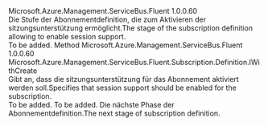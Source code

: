 <Type Name="IWithSession" FullName="Microsoft.Azure.Management.ServiceBus.Fluent.Subscription.Definition.IWithSession">
  <TypeSignature Language="C#" Value="public interface IWithSession" />
  <TypeSignature Language="ILAsm" Value=".class public interface auto ansi abstract IWithSession" />
  <TypeSignature Language="DocId" Value="T:Microsoft.Azure.Management.ServiceBus.Fluent.Subscription.Definition.IWithSession" />
  <TypeSignature Language="VB.NET" Value="Public Interface IWithSession" />
  <TypeSignature Language="F#" Value="type IWithSession = interface" />
  <AssemblyInfo>
    <AssemblyName>Microsoft.Azure.Management.ServiceBus.Fluent</AssemblyName>
    <AssemblyVersion>1.0.0.60</AssemblyVersion>
  </AssemblyInfo>
  <Interfaces />
  <Docs>
    <summary>
            <span data-ttu-id="be1a5-101">Die Stufe der Abonnementdefinition, die zum Aktivieren der sitzungsunterstützung ermöglicht.</span><span class="sxs-lookup"><span data-stu-id="be1a5-101">The stage of the subscription definition allowing to enable session support.</span></span>
            </summary>
    <remarks>To be added.</remarks>
  </Docs>
  <Members>
    <Member MemberName="WithSession">
      <MemberSignature Language="C#" Value="public Microsoft.Azure.Management.ServiceBus.Fluent.Subscription.Definition.IWithCreate WithSession ();" />
      <MemberSignature Language="ILAsm" Value=".method public hidebysig newslot virtual instance class Microsoft.Azure.Management.ServiceBus.Fluent.Subscription.Definition.IWithCreate WithSession() cil managed" />
      <MemberSignature Language="DocId" Value="M:Microsoft.Azure.Management.ServiceBus.Fluent.Subscription.Definition.IWithSession.WithSession" />
      <MemberSignature Language="VB.NET" Value="Public Function WithSession () As IWithCreate" />
      <MemberSignature Language="F#" Value="abstract member WithSession : unit -&gt; Microsoft.Azure.Management.ServiceBus.Fluent.Subscription.Definition.IWithCreate" Usage="iWithSession.WithSession " />
      <MemberType>Method</MemberType>
      <AssemblyInfo>
        <AssemblyName>Microsoft.Azure.Management.ServiceBus.Fluent</AssemblyName>
        <AssemblyVersion>1.0.0.60</AssemblyVersion>
      </AssemblyInfo>
      <ReturnValue>
        <ReturnType>Microsoft.Azure.Management.ServiceBus.Fluent.Subscription.Definition.IWithCreate</ReturnType>
      </ReturnValue>
      <Parameters />
      <Docs>
        <summary>
            <span data-ttu-id="be1a5-102">Gibt an, dass die sitzungsunterstützung für das Abonnement aktiviert werden soll.</span><span class="sxs-lookup"><span data-stu-id="be1a5-102">Specifies that session support should be enabled for the subscription.</span></span>
            </summary>
        <returns>To be added.</returns>
        <remarks>To be added.</remarks>
        <return><span data-ttu-id="be1a5-103">Die nächste Phase der Abonnementdefinition.</span><span class="sxs-lookup"><span data-stu-id="be1a5-103">The next stage of subscription definition.</span></span></return>
      </Docs>
    </Member>
  </Members>
</Type>